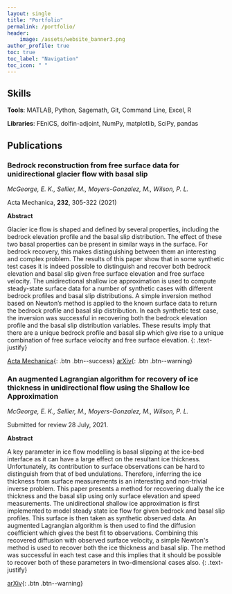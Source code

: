 ```yaml
---
layout: single
title: "Portfolio"
permalink: /portfolio/
header:
    image: /assets/website_banner3.png
author_profile: true
toc: true
toc_label: "Navigation"
toc_icon: " "
---
```


## Skills
**Tools**: MATLAB, Python, Sagemath, Git, Command Line, Excel, R

**Libraries**: FEniCS, dolfin-adjoint, NumPy, matplotlib, SciPy, pandas

## Publications

### Bedrock reconstruction from free surface data for unidirectional glacier flow with basal slip

*McGeorge, E. K., Sellier, M., Moyers-Gonzalez, M., Wilson, P. L.*

Acta Mechanica, **232**, 305-322 (2021)

**Abstract**

Glacier ice flow is shaped and defined by several properties, including the bedrock elevation profile and the basal slip distribution. The effect of these two basal properties can be present in similar ways in the surface. For bedrock recovery, this makes distinguishing between them an interesting and complex problem. The results of this paper show that in some synthetic test cases it is indeed possible to distinguish and recover both bedrock elevation and basal slip given free surface elevation and free surface velocity. The unidirectional shallow ice approximation is used to compute steady-state surface data for a number of synthetic cases with different bedrock profiles and basal slip distributions. A simple inversion method based on Newton’s method is applied to the known surface data to return the bedrock profile and basal slip distribution. In each synthetic test case, the inversion was successful in recovering both the bedrock elevation profile and the basal slip distribution variables. These results imply that there are a unique bedrock profile and basal slip which give rise to a unique combination of free surface velocity and free surface elevation.
{: .text-justify}

[Acta Mechanica](https://link.springer.com/article/10.1007/s00707-020-02845-x){: .btn .btn--success} [arXiv](https://arxiv.org/abs/2006.13310){: .btn .btn--warning}

### An augmented Lagrangian algorithm for recovery of ice thickness in unidirectional flow using the Shallow Ice Approximation

*McGeorge, E. K., Sellier, M., Moyers-Gonzalez, M., Wilson, P. L.*

Submitted for review 28 July, 2021.

**Abstract**

A key parameter in ice flow modelling is basal slipping at the ice-bed interface as it can have a large effect on the resultant ice thickness. Unfortunately, its contribution to surface observations can be hard to distinguish from that of bed undulations. Therefore, inferring the ice thickness from surface measurements is an interesting and non-trivial inverse problem. This paper presents a method for recovering dually the ice thickness and the basal slip using only surface elevation and speed measurements. The unidirectional shallow ice approximation is first implemented to model steady state ice flow for given bedrock and basal slip profiles. This surface is then taken as synthetic observed data. An augmented Lagrangian algorithm is then used to find the diffusion coefficient which gives the best fit to observations. Combining this recovered diffusion with observed surface velocity, a simple Newton's method is used to recover both the ice thickness and basal slip. The method was successful in each test case and this implies that it should be possible to recover both of these parameters in two-dimensional cases also.
{: .text-justify}

[arXiv](https://arxiv.org/abs/2108.00854){: .btn .btn--warning}

